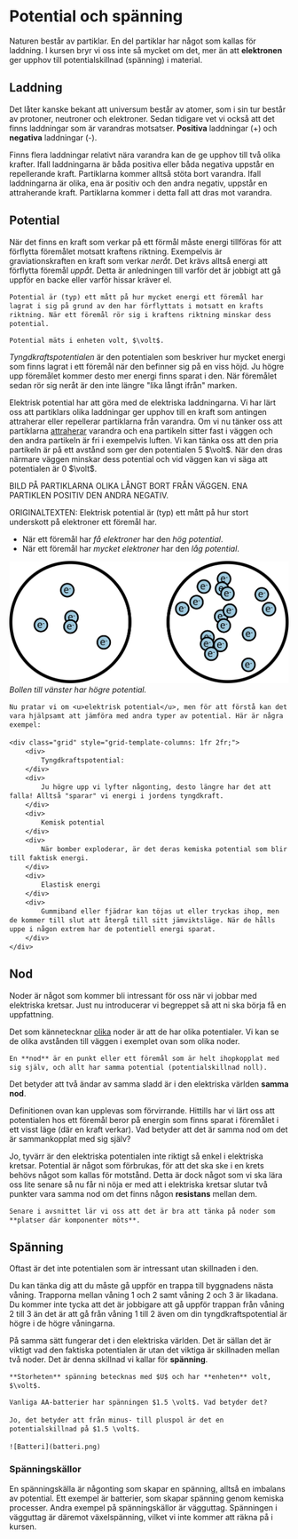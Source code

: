 # Potential och spänning
Naturen består av partiklar. En del partiklar har något som kallas för laddning.
I kursen bryr vi oss inte så mycket om det, mer än att **elektronen** ger upphov till potentialskillnad (spänning) i material.

## Laddning
Det låter kanske bekant att universum består av atomer, som i sin tur består av protoner, neutroner och elektroner. Sedan tidigare vet vi också att det finns laddningar som är varandras motsatser. **Positiva** laddningar (+) och **negativa** laddningar (-).

Finns flera laddningar relativt nära varandra kan de ge upphov till två olika krafter. Ifall laddningarna är båda positiva eller båda negativa uppstår en repellerande kraft. Partiklarna kommer alltså stöta bort varandra. Ifall laddningarna är olika, ena är positiv och den andra negativ, uppstår en attraherande kraft. Partiklarna kommer i detta fall att dras mot varandra. 


## Potential

När det finns en kraft som verkar på ett förmål måste energi tillföras för att förflytta föremålet motsatt kraftens riktning. Exempelvis är graviationskraften en kraft som verkar *neråt*. Det krävs alltså energi att förflytta föremål *uppåt*. Detta är anledningen till varför det är jobbigt att gå uppför en backe eller varför hissar kräver el. 

```admonish info title="En inofficiell definition"
Potential är (typ) ett mått på hur mycket energi ett föremål har lagrat i sig på grund av den har förflyttats i motsatt en krafts riktning. När ett föremål rör sig i kraftens riktning minskar dess potential.  
```
```admonish info title="Enhet"
Potential mäts i enheten volt, $\volt$.
```

*Tyngdkraftspotentialen* är den potentialen som beskriver hur mycket energi som finns lagrat i ett föremål när den befinner sig på en viss höjd. Ju högre upp föremålet kommer desto mer energi finns sparat i den. När föremålet sedan rör sig neråt är den inte längre "lika långt ifrån" marken.


Elektrisk potential har att göra med de elektriska laddningarna. Vi har lärt oss att partiklars olika laddningar ger upphov till en kraft som antingen attraherar eller repellerar partiklarna från varandra. Om vi nu tänker oss att partiklarna <u>attraherar</u> varandra och ena partikeln sitter fast i väggen och den andra partikeln är fri i exempelvis luften. Vi kan tänka oss att den pria partikeln är på ett avstånd som ger den potentialen 5 $\volt$. När den dras närmare väggen minskar dess potential och vid väggen kan vi säga att potentialen är 0 $\volt$.


BILD PÅ PARTIKLARNA OLIKA LÅNGT BORT FRÅN VÄGGEN. ENA PARTIKLEN POSITIV DEN ANDRA NEGATIV.

ORIGINALTEXTEN:
Elektrisk potential är (typ) ett mått på hur stort underskott på elektroner ett föremål har.
- När ett föremål har *få elektroner* har den *hög potential*.
- När ett föremål har *mycket elektroner* har den *låg potential*.

![Potential](potential.svg)
*Bollen till vänster har högre potential.*

```admonish info title="Andra typer av potential"
Nu pratar vi om <u>elektrisk potential</u>, men för att förstå kan det vara hjälpsamt att jämföra med andra typer av potential. Här är några exempel:

<div class="grid" style="grid-template-columns: 1fr 2fr;">
    <div>
        Tyngdkraftspotential:
    </div>
    <div>
        Ju högre upp vi lyfter någonting, desto längre har det att falla! Alltså "sparar" vi energi i jordens tyngdkraft.
    </div>
    <div>
        Kemisk potential
    </div>
    <div>
        När bomber exploderar, är det deras kemiska potential som blir till faktisk energi.
    </div>
    <div>
        Elastisk energi
    </div>
    <div>
        Gummiband eller fjädrar kan töjas ut eller tryckas ihop, men de kommer till slut att återgå till sitt jämviktsläge. När de hålls uppe i någon extrem har de potentiell energi sparat.
    </div>
</div>

```

## Nod
Noder är något som kommer bli intressant för oss när vi jobbar med elektriska kretsar. Just nu introducerar vi begreppet så att ni ska börja få en uppfattning. 

Det som kännetecknar <u>olika</u> noder är att de har olika potentialer. Vi kan se de olika avstånden till väggen i exemplet ovan som olika noder.

```admonish info title="Definition"
En **nod** är en punkt eller ett föremål som är helt ihopkopplat med sig själv, och allt har samma potential (potentialskillnad noll).
```

Det betyder att två ändar av samma sladd är i den elektriska världen **samma nod**.

Definitionen ovan kan upplevas som förvirrande. Hittills har vi lärt oss att potentialen hos ett föremål beror på energin som finns sparat i föremålet i ett visst läge (där en kraft verkar).
Vad betyder att det är samma nod om det är sammankopplat med sig själv? 

Jo, tyvärr är den elektriska potentialen inte riktigt så enkel i elektriska kretsar. Potential är något som förbrukas, för att det ska ske i en krets behövs något som kallas för motstånd. Detta är dock något som vi ska lära oss lite senare så nu får ni nöja er med att i elektriska kretsar  slutar två punkter vara samma nod om det finns någon **resistans** mellan dem. 

```admonish tip
Senare i avsnittet lär vi oss att det är bra att tänka på noder som **platser där komponenter möts**.
```

## Spänning

Oftast är det inte potentialen som är intressant utan skillnaden i den. 

Du kan tänka dig att du måste gå uppför en trappa till byggnadens nästa våning. Trapporna mellan våning 1 och 2 samt våning 2 och 3 är likadana. Du kommer inte tycka att det är jobbigare att gå uppför trappan från våning 2 till 3 än det är att gå från våning 1 till 2 även om din tyngdkraftspotential är högre i de högre våningarna. 

På samma sätt fungerar det i den elektriska världen. Det är sällan det är viktigt vad den faktiska potentialen är utan det viktiga är skillnaden mellan två noder. Det är denna skillnad vi kallar för **spänning**.

```admonish info title="Storhet och enhet"
**Storheten** spänning betecknas med $U$ och har **enheten** volt, $\volt$.
```

```admonish example title="Exempel på spänning"
Vanliga AA-batterier har spänningen $1.5 \volt$. Vad betyder det?

Jo, det betyder att från minus- till pluspol är det en potentialskillnad på $1.5 \volt$.

![Batteri](batteri.png)

```

### Spänningskällor
En spänningskälla är någonting som skapar en spänning, alltså en imbalans av potential. Ett exempel är batterier, som skapar spänning genom kemiska processer. Andra exempel på spänningskällor är vägguttag. Spänningen i vägguttag är däremot växelspänning, vilket vi inte kommer att räkna på i kursen.